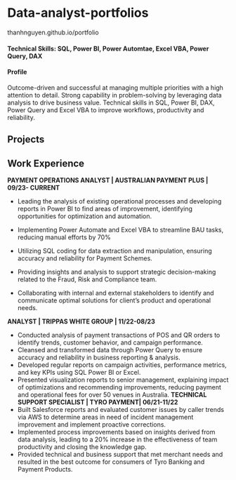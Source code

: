 # Data-analyst-portfolios
thanhnguyen.github.io/portfolio

#### Technical Skills: SQL, Power BI, Power Automtae, Excel VBA, Power Query, DAX

#### Profile
Outcome-driven and successful at managing multiple priorities with a high attention to detail. Strong capability in problem-solving by leveraging data analysis to drive business value. Technical skills in SQL, Power BI, DAX, Power Query and Excel VBA to improve workflows, productivity and reliability.

## Projects
[<object data="..Data-analyst-portfolios/Call centre BI.pdf" width="1000" height="1000" type='application/pdf'></object>](https://github.com/Thnguyen1001/Data-analyst-portfolios/blob/6aed49ec697dcbee341a923d8a1d9a7efb8e79bd/Call%20centre%20BI.pdf)


## Work Experience
**PAYMENT OPERATIONS ANALYST | AUSTRALIAN PAYMENT PLUS | 09/23- CURRENT**
- Leading the analysis of existing operational processes and developing reports in Power BI to find areas of improvement, identifying opportunities for optimization and automation.
- Implementing Power Automate and Excel VBA to streamline BAU tasks, reducing manual efforts by 70%

- Utilizing SQL coding for data extraction and manipulation, ensuring accuracy and reliability for Payment Schemes.

- Providing insights and analysis to support strategic decision-making related to the Fraud, Risk and Compliance team.

- Collaborating with internal and external stakeholders to identify and communicate optimal solutions for client’s product and operational needs.

**ANALYST | TRIPPAS WHITE GROUP | 11/22-08/23**
- Conducted analysis of payment transactions of POS and QR orders to identify trends, customer behavior, and campaign performance.
- Cleansed and transformed data through Power Query to ensure accuracy and reliability in business reporting & analysis.
- Developed regular reports on campaign activities, performance metrics, and key KPIs using SQL Power BI or Excel.
- Presented visualization reports to senior management, explaining impact of optimizations and recommending improvements, reducing payment and operational fees for over 50 venues in Australia.
  **TECHNICAL SUPPORT SPECIALIST | TYRO PAYMENT| 06/21-11/22**
- Built Salesforce reports and evaluated customer issues by caller trends via AWS to determine areas in need of incident management improvement and implement proactive corrections.
- Implemented process improvements based on insights derived from data analysis, leading to a 20% increase in the effectiveness of team productivity and closing the knowledge gap.
- Provided technical and business support that met merchant needs and resulted in the best outcome for consumers of Tyro Banking and Payment Products.




